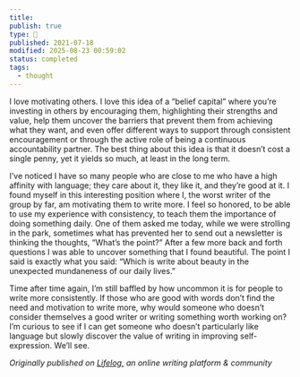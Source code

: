 ```yaml
---
title:
publish: true
type: 🌳
published: 2021-07-18
modified: 2025-08-23 00:59:02
status: completed
tags:
  - thought
---
```

 I love motivating others. I love this idea of a “belief capital” where you’re investing in others by encouraging them, highlighting their strengths and value, help them uncover the barriers that prevent them from achieving what they want, and even offer different ways to support through consistent encouragement or through the active role of being a continuous accountability partner. The best thing about this idea is that it doesn’t cost a single penny, yet it yields so much, at least in the long term.

I’ve noticed I have so many people who are close to me who have a high affinity with language; they care about it, they like it, and they’re good at it. I found myself in this interesting position where I, the worst writer of the group by far, am motivating them to write more. I feel so honored, to be able to use my experience with consistency, to teach them the importance of doing something daily. One of them asked me today, while we were strolling in the park, sometimes what has prevented her to send out a newsletter is thinking the thoughts, “What’s the point?” After a few more back and forth questions I was able to uncover something that I found beautiful. The point I said is exactly what you said: “Which is write about beauty in the unexpected mundaneness of our daily lives.”

Time after time again, I’m still baffled by how uncommon it is for people to write more consistently. If those who are good with words don’t find the need and motivation to write more, why would someone who doesn’t consider themselves a good writer or writing something worth working on? I’m curious to see if I can get someone who doesn’t particularly like language but slowly discover the value of writing in improving self-expression. We’ll see.

*Originally published on [Lifelog,](https://golifelog.com/) an online writing platform & community*